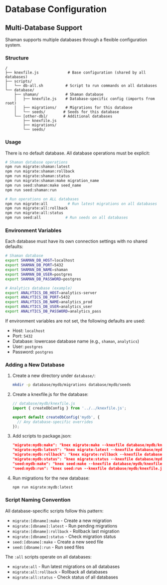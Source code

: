 # Database Configuration

## Multi-Database Support

Shaman supports multiple databases through a flexible configuration system.

### Structure

```
/
├── knexfile.js             # Base configuration (shared by all databases)
├── scripts/
│   └── db-all.sh          # Script to run commands on all databases
└── database/
    ├── shaman/            # Shaman database
    │   ├── knexfile.js    # Database-specific config (imports from root)
    │   ├── migrations/    # Migrations for this database
    │   └── seeds/        # Seeds for this database
    └── [other-db]/       # Additional databases
        ├── knexfile.js
        ├── migrations/
        └── seeds/
```

### Usage

There is no default database. All database operations must be explicit:

```bash
# Shaman database operations
npm run migrate:shaman:latest
npm run migrate:shaman:rollback
npm run migrate:shaman:status
npm run migrate:shaman:make migration_name
npm run seed:shaman:make seed_name
npm run seed:shaman:run

# Run operations on ALL databases
npm run migrate:all         # Run latest migrations on all databases
npm run migrate:all:rollback
npm run migrate:all:status
npm run seed:all           # Run seeds on all databases
```

### Environment Variables

Each database must have its own connection settings with no shared defaults:

```bash
# Shaman database
export SHAMAN_DB_HOST=localhost
export SHAMAN_DB_PORT=5432
export SHAMAN_DB_NAME=shaman
export SHAMAN_DB_USER=postgres
export SHAMAN_DB_PASSWORD=postgres

# Analytics database (example)
export ANALYTICS_DB_HOST=analytics-server
export ANALYTICS_DB_PORT=5432
export ANALYTICS_DB_NAME=analytics_prod
export ANALYTICS_DB_USER=analytics_user
export ANALYTICS_DB_PASSWORD=analytics_pass
```

If environment variables are not set, the following defaults are used:
- Host: `localhost`
- Port: `5432`
- Database: lowercase database name (e.g., `shaman`, `analytics`)
- User: `postgres`
- Password: `postgres`

### Adding a New Database

1. Create a new directory under `database/`:
   ```bash
   mkdir -p database/mydb/migrations database/mydb/seeds
   ```

2. Create a knexfile.js for the database:
   ```javascript
   // database/mydb/knexfile.js
   import { createDbConfig } from '../../knexfile.js';

   export default createDbConfig('mydb', {
     // Any database-specific overrides
   });
   ```

3. Add scripts to package.json:
   ```json
   "migrate:mydb:make": "knex migrate:make --knexfile database/mydb/knexfile.js",
   "migrate:mydb:latest": "knex migrate:latest --knexfile database/mydb/knexfile.js",
   "migrate:mydb:rollback": "knex migrate:rollback --knexfile database/mydb/knexfile.js",
   "migrate:mydb:status": "knex migrate:status --knexfile database/mydb/knexfile.js",
   "seed:mydb:make": "knex seed:make --knexfile database/mydb/knexfile.js",
   "seed:mydb:run": "knex seed:run --knexfile database/mydb/knexfile.js"
   ```

4. Run migrations for the new database:
   ```bash
   npm run migrate:mydb:latest
   ```

### Script Naming Convention

All database-specific scripts follow this pattern:
- `migrate:[dbname]:make` - Create a new migration
- `migrate:[dbname]:latest` - Run pending migrations
- `migrate:[dbname]:rollback` - Rollback last migration
- `migrate:[dbname]:status` - Check migration status
- `seed:[dbname]:make` - Create a new seed file
- `seed:[dbname]:run` - Run seed files

The `:all` scripts operate on all databases:
- `migrate:all` - Run latest migrations on all databases
- `migrate:all:rollback` - Rollback all databases
- `migrate:all:status` - Check status of all databases